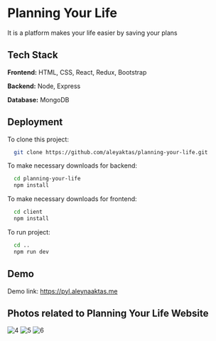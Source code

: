 # Planning Your Life

It is a platform makes your life easier by saving your plans

## Tech Stack

**Frontend:** HTML, CSS, React, Redux, Bootstrap

**Backend:** Node, Express

**Database:** MongoDB

  
## Deployment


To clone this project:
```bash
  git clone https://github.com/aleyaktas/planning-your-life.git
```
To make necessary downloads for backend:
```bash
  cd planning-your-life
  npm install
```
To make necessary downloads for frontend:
```bash
  cd client
  npm install
```
To run project:
```bash
  cd ..  
  npm run dev
```

## Demo

Demo link: https://pyl.aleynaaktas.me


## Photos related to Planning Your Life Website

![4](https://user-images.githubusercontent.com/76265779/218569055-374a48c4-d527-47fa-9798-9d03ee6dc119.png)
![5](https://user-images.githubusercontent.com/76265779/218569125-231e1f43-2a82-47a1-a6a2-12e5b81e3dd8.png)
![6](https://user-images.githubusercontent.com/76265779/218569148-72877d5e-fc13-436c-bb98-df87a8315827.png)






